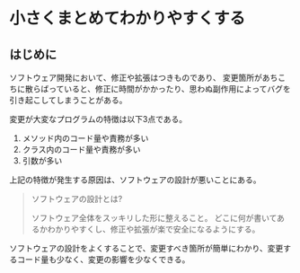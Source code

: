 # 小さくまとめてわかりやすくする

## はじめに

ソフトウェア開発において、修正や拡張はつきものであり、 変更箇所があちこちに散らばっていると、修正に時間がかかったり、思わぬ副作用によってバグを引き起こしてしまうことがある。

変更が大変なプログラムの特徴は以下3点である。

1. メソッド内のコード量や責務が多い
2. クラス内のコード量や責務が多い
3. 引数が多い

上記の特徴が発生する原因は、ソフトウェアの設計が悪いことにある。

> ソフトウェアの設計とは?
>
> ソフトウェア全体をスッキリした形に整えること。
> どこに何が書いてあるかわかりやすくし、修正や拡張が楽で安全になるようにする。

ソフトウェアの設計をよくすることで、変更すべき箇所が簡単にわかり、変更するコード量も少なく、変更の影響を少なくできる。